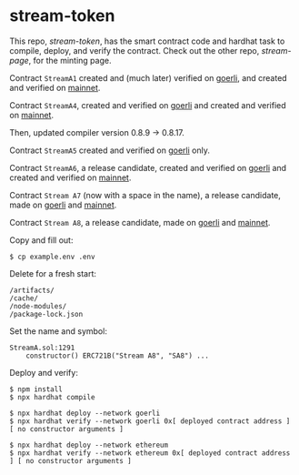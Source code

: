 # stream-token

This repo, *stream-token*, has the smart contract code and hardhat task to compile, deploy, and verify the contract.
Check out the other repo, *stream-page*, for the minting page.

Contract `StreamA1` created and (much later) verified on
[goerli](https://goerli.etherscan.io/tx/0x9cf7ee275596bed911f8a6511ec7dd7a5a4c24c3cb7f14ffc2364bd278ab0b81),
and created and verified on
[mainnet](https://etherscan.io/tx/0xb9a74ee2c1cfeb293a378a8714903ee29d7caa5630a6ea54a3e27c1b032cc5c4).

Contract `StreamA4`, created and verified on
[goerli](https://goerli.etherscan.io/tx/0x622530d34cfb58c44f619e55a286604ef63cb42d2cda760d60dcef1b65ff51da)
and created and verified on
[mainnet](https://etherscan.io/tx/0x3c521562667100ecad679725595698c8f99faa3a620987f6332164b40dd74f34).

Then, updated compiler version 0.8.9 -> 0.8.17.

Contract `StreamA5` created and verified on
[goerli](https://goerli.etherscan.io/tx/0x48a3e863cb9b21f4e1c1dd6bbccdc5f9d149ea62eae90ec30358d2ae4f3032a9)
only.

Contract `StreamA6`, a release candidate, created and verified on
[goerli](https://goerli.etherscan.io/tx/0xa08cf2455597a503785e8d3d8c8d81db924f069d67fe1d5550ae410fb56fd6a4)
and created and verified on
[mainnet](https://etherscan.io/tx/0xd4250c2104de52a0e0dd3df5d4c72a3f9cb7a6b9d558aa839f7d4064eb941dbc).

Contract `Stream A7` (now with a space in the name), a release candidate, made on
[goerli](https://goerli.etherscan.io/tx/0x28fbc25a772e68fda7d13c592a3ddd333f0d256e453b663c7bad1cfcb141fea1)
and
[mainnet](https://etherscan.io/tx/0x76b229ca6d2a1a9144df965043b2f5de7ec15c969899f5434904defdadc7a9d1).

Contract `Stream A8`, a release candidate, made on
[goerli](https://goerli.etherscan.io/tx/0x3bc40aee5cc74b5d9e4dc67885d9d402bd22d9a8c8aefd8e8e076dee0adf62d3)
and
[mainnet](https://etherscan.io/tx/0xed132cb2efcf63ce1f84676bb29a8836e9f00e513da5038035c86c0a54bc80b3).

Copy and fill out:

```
$ cp example.env .env
```

Delete for a fresh start:

```
/artifacts/
/cache/
/node-modules/
/package-lock.json
```

Set the name and symbol:

```
StreamA.sol:1291
    constructor() ERC721B("Stream A8", "SA8") ...
```

Deploy and verify:

```
$ npm install
$ npx hardhat compile

$ npx hardhat deploy --network goerli
$ npx hardhat verify --network goerli 0x[ deployed contract address ] [ no constructor arguments ]

$ npx hardhat deploy --network ethereum
$ npx hardhat verify --network ethereum 0x[ deployed contract address ] [ no constructor arguments ]
```
